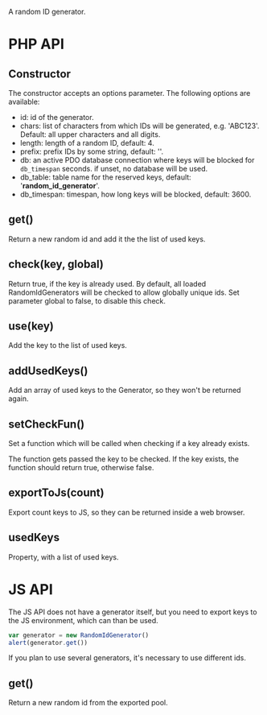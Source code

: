 A random ID generator.

# PHP API
## Constructor
The constructor accepts an options parameter. The following options are available:

- id: id of the generator.
- chars: list of characters from which IDs will be generated, e.g. 'ABC123'. Default: all upper characters and all digits.
- length: length of a random ID, default: 4.
- prefix: prefix IDs by some string, default: ''.
- db: an active PDO database connection where keys will be blocked for `db_timespan` seconds. if unset, no database will be used.
- db_table: table name for the reserved keys, default: '__random_id_generator__'.
- db_timespan: timespan, how long keys will be blocked, default: 3600.


## get()
Return a new random id and add it the the list of used keys.

## check(key, global)
Return true, if the key is already used. By default, all loaded RandomIdGenerators will be checked to allow globally unique ids. Set parameter global to false, to disable this check.

## use(key)
Add the key to the list of used keys.

## addUsedKeys()
Add an array of used keys to the Generator, so they won't be returned again.

## setCheckFun()
Set a function which will be called when checking if a key already exists.

The function gets passed the key to be checked. If the key exists, the function should return true, otherwise false.

## exportToJs(count)
Export count keys to JS, so they can be returned inside a web browser.

## usedKeys
Property, with a list of used keys.

# JS API
The JS API does not have a generator itself, but you need to export keys to the JS environment, which can than be used.

```js
var generator = new RandomIdGenerator()
alert(generator.get())
```

If you plan to use several generators, it's necessary to use different ids.

## get()
Return a new random id from the exported pool.

